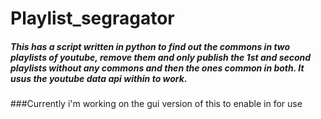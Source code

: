 # Playlist_segragator

##### This has a script written in python to find out the commons in two playlists of youtube, remove them and only publish the 1st and second playlists without any commons and then the ones common in both. It usus the youtube data api within to work.  

###Currently i'm working on the gui version of this to enable in for use


